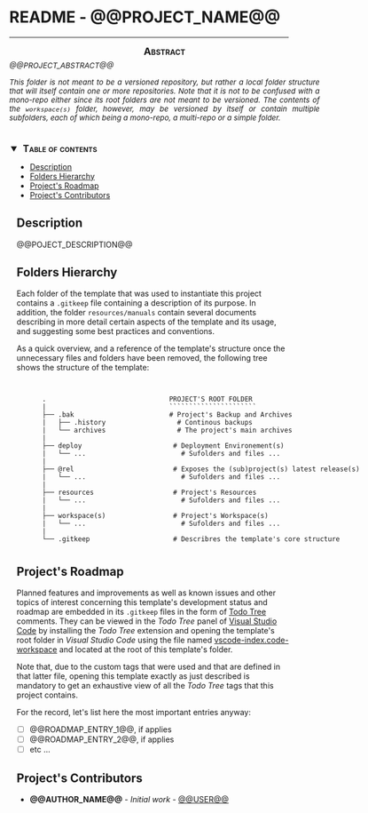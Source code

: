# README - @@PROJECT_NAME@@

---

<div style="
    font-size: normal;
    margin: 0 auto 5ex auto;
    width: 40em;"
>
<div style="font-size: 95%; text-align: justify;">
<div style="
  font-size:135%;
  text-align: center;
  font-weight: bold;
  margin: 0 0 .75ex 0;
  font-variant: small-caps;"
>Abstract</div>
<div style="text-align: justify; font-style: italic">
@@PROJECT_ABSTRACT@@

This folder is not meant to be a versioned repository, but rather a local folder structure that will
itself contain one or more repositories. Note that it is not to be confused with a mono-repo either
since its root folders are not meant to be versioned. The contents of the `workspace(s)` folder,
however, *may* be versioned by itself or contain multiple subfolders, each of which being a
mono-repo, a multi-repo or a simple folder.
</div></div></div>
<div style="
   width: 100%;
   text-align: center;
    margin-bottom: 5ex;"
>

</div>

<!-- @import "[TOC]" {cmd="toc" depthFrom=2 depthTo=6 orderedList=false} -->
<details open style="margin: 14pt 0pt 24pt 10pt">
<summary style="margin-left: -8pt; font-weight: bold; font-size: larger; font-variant: small-caps">
<span style="margin-left: 3pt">Table of contents<span></summary>

<!-- code_chunk_output -->

- [Description](#description)
- [Folders Hierarchy](#folders-hierarchy)
- [Project's Roadmap](#projects-roadmap)
- [Project's Contributors](#projects-contributors)

<!-- /code_chunk_output -->

</detail>

## Description

@@POJECT_DESCRIPTION@@

## Folders Hierarchy

Each folder of the template that was used to instantiate this project contains a `.gitkeep` file
containing a description of its purpose. In addition, the folder `resources/manuals` contain several
documents describing in more detail certain aspects of the template and its usage, and suggesting
some best practices and conventions.

As a quick overview, and a reference of the template's structure once the unnecessary files and
folders have been removed, the following tree shows the structure of the template:

<div style="min-width: 45em; font-size: normal; margin: 0 10% 5ex 5%;">

```tree


   .                               PROJECT'S ROOT FOLDER
   |                               ``````````````````````
   ├── .bak                        # Project's Backup and Archives
   |   ├── .history                  # Continous backups
   |   └── archives                  # The project's main archives
   |
   ├── deploy                       # Deployment Environement(s)
   |   └── ...                        # Sufolders and files ...
   |
   ├── @rel                         # Exposes the (sub)project(s) latest release(s)
   |   └── ...                        # Sufolders and files ...
   |
   ├── resources                    # Project's Resources
   |   └── ...                        # Sufolders and files ...
   |
   ├── workspace(s)                 # Project's Workspace(s)
   |   └── ...                        # Sufolders and files ...
   |
   └── .gitkeep                     # Describres the template's core structure

```

</div>

## Project's Roadmap

Planned features and improvements as well as known issues and other topics of interest concerning
this template's development status and roadmap are embedded in its `.gitkeep` files in the form of
[Todo Tree](https://marketplace.visualstudio.com/items?itemName=Gruntfuggly.todo-tree)
comments. They can be viewed in the *Todo Tree* panel of
[Visual Studio Code](https://code.visualstudio.com/) by installing the *Todo Tree* extension and
opening the template's root folder in *Visual Studio Code* using the file named
[vscode-index.code-workspace](vscode-index.code-workspace) and located at the root of this
template's folder.

Note that, due to the custom tags that were used and that are defined in that latter file, opening this
template exactly as just described is mandatory to get an exhaustive view of all the *Todo Tree* tags
that this project contains.

For the record, let's list here the most important entries anyway:

- [ ]  @@ROADMAP_ENTRY_1@@, if applies
- [ ]  @@ROADMAP_ENTRY_2@@, if applies
- [ ]  etc ...

## Project's Contributors

- **@@AUTHOR_NAME@@** - *Initial work* - [@@USER@@](https://github.com/@@USER@@)

<!-- EDIT Make sure that all @@TO-BE-REPLACED@@  were either replaced or deleted with their associated contents. Delete this comment only once this is done! [template]  -->
